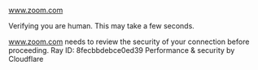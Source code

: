 www.zoom.com

Verifying you are human. This may take a few seconds.

www.zoom.com needs to review the security of your connection before proceeding.
Ray ID: 8fecbbdebce0ed39
Performance & security by Cloudflare